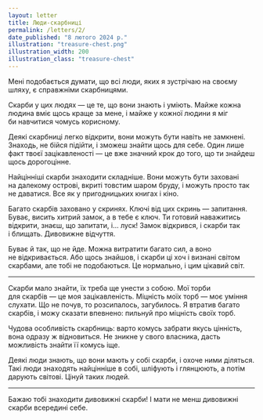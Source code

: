 ```yaml
---
layout: letter
title: Люди-скарбниці
permalink: /letters/2/
date_published: "8 лютого 2024 р."
illustration: "treasure-chest.png"
illustration_width: 200
illustration_class: "treasure-chest"
---
```


Мені подобається думати, що всі люди, яких я зустрічаю на своєму шляху, є справжніми скарбницями.

Скарби у цих людях — це те, що вони знають і уміють. Майже кожна людина вміє щось краще за мене, і майже у кожної людини я міг би навчитися чомусь корисному.

Деякі скарбниці легко відкрити, вони можуть бути навіть не замкнені. Знаходь, не бійся підійти, і зможеш знайти щось для себе. Один лише факт твоєї зацікавленості — це вже значний крок до того, що ти знайдеш щось дорогоцінне.

Найцінніші скарби знаходити складніше. Вони можуть бути заховані на далекому острові, вкриті товстим шаром бруду, і можуть просто так не даватися. Все як у пригодницьких книгах і кіно.

Багато скарбів заховано у скринях. Ключі від цих скринь — запитання. Буває, висить хитрий замок, а в тебе є ключ. Ти готовий наважитись відкрити, знаєш, що запитати, і... луск! Замок відкрився, і скарби так і блищать. Дивовижне відчуття.

Буває й так, що не йде. Можна витратити багато сил, а воно не відкривається. Або щось знайшов, і скарби ці хоч і визнані світом скарбами, але тобі не подобаються. Це нормально, і цим цікавий світ.

* * *

Скарби мало знайти, їх треба ще унести з собою. Мої торби для скарбів — це моя зацікавленість. Міцність моїх торб — моє уміння слухати. Що не почув, то розсипалось, загубилось. Я втратив багато скарбів, і можу сказати впевнено: пильнуй про міцність своїх торб.

Чудова особливість скарбниць: варто комусь забрати якусь цінність, вона одразу ж відновиться. Не зникне у свого власника, дасть можливість знайти її комусь іще.

Деякі люди знають, що вони мають у собі скарби, і охоче ними діляться. Такі люди знаходять найцінніше в собі, шліфують і глянцюють, а потім дарують світові. Цінуй таких людей.

* * *

Бажаю тобі знаходити дивовижні скарби! І мати не менш дивовижні скарби всередині себе.
